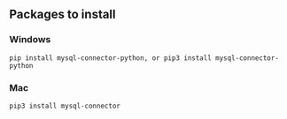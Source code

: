 ## Packages to install
### Windows
    pip install mysql-connector-python, or pip3 install mysql-connector-python
### Mac
    pip3 install mysql-connector
